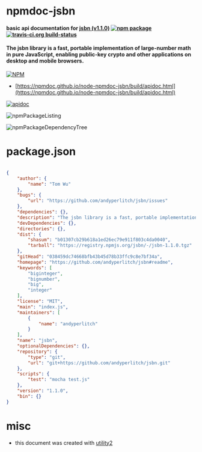 # npmdoc-jsbn

#### basic api documentation for  [jsbn (v1.1.0)](https://github.com/andyperlitch/jsbn#readme)  [![npm package](https://img.shields.io/npm/v/npmdoc-jsbn.svg?style=flat-square)](https://www.npmjs.org/package/npmdoc-jsbn) [![travis-ci.org build-status](https://api.travis-ci.org/npmdoc/node-npmdoc-jsbn.svg)](https://travis-ci.org/npmdoc/node-npmdoc-jsbn)

#### The jsbn library is a fast, portable implementation of large-number math in pure JavaScript, enabling public-key crypto and other applications on desktop and mobile browsers.

[![NPM](https://nodei.co/npm/jsbn.png?downloads=true&downloadRank=true&stars=true)](https://www.npmjs.com/package/jsbn)

- [https://npmdoc.github.io/node-npmdoc-jsbn/build/apidoc.html](https://npmdoc.github.io/node-npmdoc-jsbn/build/apidoc.html)

[![apidoc](https://npmdoc.github.io/node-npmdoc-jsbn/build/screenCapture.buildCi.browser.%252Ftmp%252Fbuild%252Fapidoc.html.png)](https://npmdoc.github.io/node-npmdoc-jsbn/build/apidoc.html)

![npmPackageListing](https://npmdoc.github.io/node-npmdoc-jsbn/build/screenCapture.npmPackageListing.svg)

![npmPackageDependencyTree](https://npmdoc.github.io/node-npmdoc-jsbn/build/screenCapture.npmPackageDependencyTree.svg)



# package.json

```json

{
    "author": {
        "name": "Tom Wu"
    },
    "bugs": {
        "url": "https://github.com/andyperlitch/jsbn/issues"
    },
    "dependencies": {},
    "description": "The jsbn library is a fast, portable implementation of large-number math in pure JavaScript, enabling public-key crypto and other applications on desktop and mobile browsers.",
    "devDependencies": {},
    "directories": {},
    "dist": {
        "shasum": "b01307cb29b618a1ed26ec79e911f803c4da0040",
        "tarball": "https://registry.npmjs.org/jsbn/-/jsbn-1.1.0.tgz"
    },
    "gitHead": "038459dc74668bfb43b45d78b33ffc9c8e7bf34a",
    "homepage": "https://github.com/andyperlitch/jsbn#readme",
    "keywords": [
        "biginteger",
        "bignumber",
        "big",
        "integer"
    ],
    "license": "MIT",
    "main": "index.js",
    "maintainers": [
        {
            "name": "andyperlitch"
        }
    ],
    "name": "jsbn",
    "optionalDependencies": {},
    "repository": {
        "type": "git",
        "url": "git+https://github.com/andyperlitch/jsbn.git"
    },
    "scripts": {
        "test": "mocha test.js"
    },
    "version": "1.1.0",
    "bin": {}
}
```



# misc
- this document was created with [utility2](https://github.com/kaizhu256/node-utility2)
